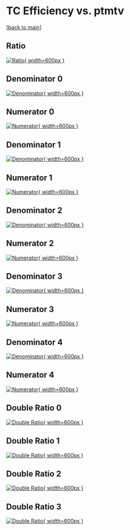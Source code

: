 # TC Efficiency vs. ptmtv

[[back to main](./)]



## Ratio

[![Ratio](../mtv/var/TC_loweta_211_0_eff_ptmtv.png){ width=600px }](../mtv/var/TC_loweta_211_0_eff_ptmtv.pdf)

## Denominator 0

[![Denominator](../mtv/den/TC_loweta_211_0_eff_ptmtv_den0.png){ width=600px }](../mtv/den/TC_loweta_211_0_eff_ptmtv_den0.pdf)

## Numerator 0

[![Numerator](../mtv/num/TC_loweta_211_0_eff_ptmtv_num0.png){ width=600px }](../mtv/num/TC_loweta_211_0_eff_ptmtv_num0.pdf)

## Denominator 1

[![Denominator](../mtv/den/TC_loweta_211_0_eff_ptmtv_den1.png){ width=600px }](../mtv/den/TC_loweta_211_0_eff_ptmtv_den1.pdf)

## Numerator 1

[![Numerator](../mtv/num/TC_loweta_211_0_eff_ptmtv_num1.png){ width=600px }](../mtv/num/TC_loweta_211_0_eff_ptmtv_num1.pdf)

## Denominator 2

[![Denominator](../mtv/den/TC_loweta_211_0_eff_ptmtv_den2.png){ width=600px }](../mtv/den/TC_loweta_211_0_eff_ptmtv_den2.pdf)

## Numerator 2

[![Numerator](../mtv/num/TC_loweta_211_0_eff_ptmtv_num2.png){ width=600px }](../mtv/num/TC_loweta_211_0_eff_ptmtv_num2.pdf)

## Denominator 3

[![Denominator](../mtv/den/TC_loweta_211_0_eff_ptmtv_den3.png){ width=600px }](../mtv/den/TC_loweta_211_0_eff_ptmtv_den3.pdf)

## Numerator 3

[![Numerator](../mtv/num/TC_loweta_211_0_eff_ptmtv_num3.png){ width=600px }](../mtv/num/TC_loweta_211_0_eff_ptmtv_num3.pdf)

## Denominator 4

[![Denominator](../mtv/den/TC_loweta_211_0_eff_ptmtv_den4.png){ width=600px }](../mtv/den/TC_loweta_211_0_eff_ptmtv_den4.pdf)

## Numerator 4

[![Numerator](../mtv/num/TC_loweta_211_0_eff_ptmtv_num4.png){ width=600px }](../mtv/num/TC_loweta_211_0_eff_ptmtv_num4.pdf)

## Double Ratio 0

[![Double Ratio](../mtv/ratio/TC_loweta_211_0_eff_ptmtv_ratio0.png){ width=600px }](../mtv/ratio/TC_loweta_211_0_eff_ptmtv_ratio0.pdf)

## Double Ratio 1

[![Double Ratio](../mtv/ratio/TC_loweta_211_0_eff_ptmtv_ratio1.png){ width=600px }](../mtv/ratio/TC_loweta_211_0_eff_ptmtv_ratio1.pdf)

## Double Ratio 2

[![Double Ratio](../mtv/ratio/TC_loweta_211_0_eff_ptmtv_ratio2.png){ width=600px }](../mtv/ratio/TC_loweta_211_0_eff_ptmtv_ratio2.pdf)

## Double Ratio 3

[![Double Ratio](../mtv/ratio/TC_loweta_211_0_eff_ptmtv_ratio3.png){ width=600px }](../mtv/ratio/TC_loweta_211_0_eff_ptmtv_ratio3.pdf)


